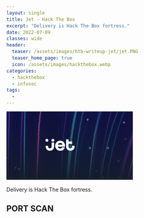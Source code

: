 ```yaml
---
layout: single
title: Jet - Hack The Box
excerpt: "Delivery is Hack The Box fortress."
date: 2022-07-09
classes: wide
header:
  teaser: /assets/images/htb-writeup-jet/jet.PNG
  teaser_home_page: true
  icon: /assets/images/hackthebox.webp
categories:
  - hackthebox
  - infosec
tags:  
  - 
---
```


![](/assets/images/htb-writeup-jet/jet.PNG)

Delivery is Hack The Box fortress.

## PORT SCAN

